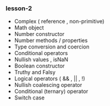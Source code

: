 ### lesson-2

- Complex ( reference , non-primitive)
- Math object
- Number constructor
- Number methods / properties
- Type conversion and coercion
- Conditional operators
- Nullish values , isNaN
- Boolean constructor
- Truthy and Falsy
- Logical operators ( && , || , !)
- Nullish coalescing operator
- Conditional (ternary) operator
- Switch case

